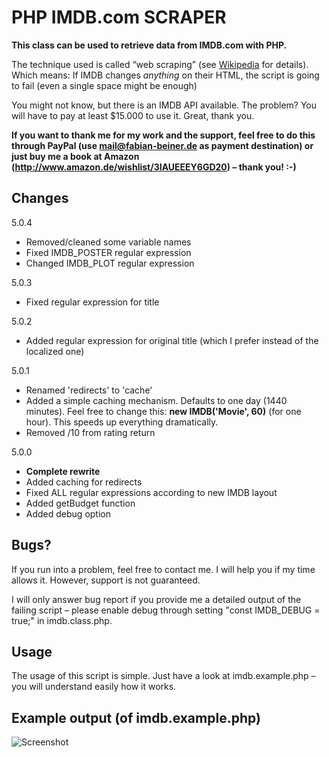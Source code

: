 # PHP IMDB.com SCRAPER

**This class can be used to retrieve data from IMDB.com with PHP.**

The technique used is called “web scraping” (see [Wikipedia](http://en.wikipedia.org/wiki/Web_scraping "Web scraping") for details).
Which means: If IMDB changes *anything* on their HTML, the script is going to fail (even a single space might be enough)

You might not know, but there is an IMDB API available. The problem? You will have to pay at least $15.000 to use it. Great, thank you.


**If you want to thank me for my work and the support, feel free to do this through PayPal (use mail@fabian-beiner.de as payment destination) or just buy me a book at Amazon (http://www.amazon.de/wishlist/3IAUEEEY6GD20) – thank you! :-)**

## Changes

5.0.4

- Removed/cleaned some variable names
- Fixed IMDB_POSTER regular expression
- Changed IMDB_PLOT regular expression

5.0.3

- Fixed regular expression for title

5.0.2

- Added regular expression for original title (which I prefer instead of the localized one)

5.0.1

- Renamed 'redirects' to 'cache'
- Added a simple caching mechanism. Defaults to one day (1440 minutes). Feel free to change this: **new IMDB('Movie', 60)** (for one hour). This speeds up everything dramatically.
- Removed /10 from rating return

5.0.0

- **Complete rewrite**
- Added caching for redirects
- Fixed ALL regular expressions according to new IMDB layout
- Added getBudget function
- Added debug option

## Bugs?
If you run into a problem, feel free to contact me. I will help you if my time allows it. However, support is not guaranteed.

I will only answer bug report if you provide me a detailed output of the failing script – please enable debug through setting "const IMDB_DEBUG = true;" in imdb.class.php.

## Usage

The usage of this script is simple. Just have a look at imdb.example.php – you will understand easily how it works.

## Example output (of imdb.example.php)

![Screenshot](http://img801.imageshack.us/img801/3749/imdbc.png "Screenshot of imdb.example.php output")
